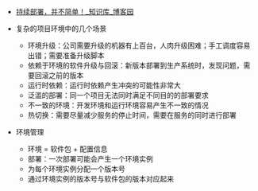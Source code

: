 

* [持续部署，并不简单！_知识库_博客园 ](http://kb.cnblogs.com/page/147517/)

* 复杂的项目环境中的几个场景
  * 环境升级：公司需要升级的机器有上百台，人肉升级困难；手工调度容易出错；需要准备升级脚本
  * 依赖于环境的软件升级与回滚：新版本部署到生产系统时，发现问题，需要回滚之前的版本
  * 运行时依赖：运行时依赖产生冲突的可能性非常大
  * 泛滥的部署：同一个项目无法同时满足不同目的的部署要求
  * 不一致的环境：开发环境和运行环境容易产生不一致的情况
  * 热切换：需要尽量减少服务的停止时间，需要在服务的同时进行部署
* 环境管理
  * 环境 = 软件包 + 配置信息
  * 部署：一次部署可能会产生一个环境实例
  * 为每个环境实例分配一个版本号
  * 通过环境实例的版本号与软件包的版本对应起来